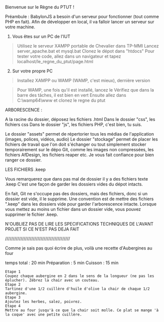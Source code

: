 Bienvenue sur le Règne du PTUT !

Préambule :
BabylonJS a besoin d'un serveur pour fonctionner (tout comme PHP en fait). Afin de développer en local, il va falloir lancer un serveur sur votre machine.

1) Vous êtes sur un PC de l'IUT
> Utilisez le serveur XAMPP portable de Chevalier dans TP-MMI
> Lancez server_apache.bat et mysql.bat
> Clonez le dépot dans "htdocs"
> Pour tester votre code, allez dans un navigateur et tapez localhost/le_regne_du_ptut/page.html

2) Sur votre propre PC
> Installez XAMPP ou WAMP (WAMP, c'est mieux), dernière version

> Pour WAMP, une fois qu'il est installé, lancez le
> Vérifiez que dans la barre des tâches, il est bien en vert
> Ensuite allez dans C:\wamp64\www et clonez le regne du ptut

ARBORESCENCE :

A la racine du dossier, déposez les fichiers .html
Dans le dossier "css", les fichiers css
Dans le dossier "js", les fichiers PHP, c'est bien, tu suis.

Le dossier "assets" permet de répertorier tous les médias de l'application (images, polices, vidéos, audio)
Le dossier "stockage" permet de placer les fichiers de travail que l'on doit s'échanger ou tout simplement stocker temporairement sur le
dépo Git, comme les images non compressées, les fichiers AfDesign, les fichiers reaper etc. Je vous fait confiance pour bien ranger ce dossier.

LES FICHIERS .keep

Vous remarquerez que dans pas mal de dossier il y a des fichiers texte .keep
C'est une façon de garder les dossiers vides du dépot intacts.

En fait, Git ne s'occupe pas des dossiers, mais des fichiers, donc si un dossier est vide, il le supprime.
Une convention est de mettre des fichiers ".keep" dans les dossiers vide pour garder l'arborescence intacte.
Lorsque vous mettez au moins un fichier dans un dossier vide, vous pouvez supprimer le fichier .keep.

N'OUBLIEZ PAS DE LIRE LES SPECIFICATIONS TECHNIQUES DE L'AVANT PROJET SI CE N'EST PAS DEJA FAIT

//////////////////////////////////////////

Comme je sais pas quoi écrire de plus, voilà une recette d'Aubergines au four

temps total : 20 min
Préparation : 5 min
Cuisson : 15 min

    Etape 1
    Coupez chaque aubergine en 2 dans le sens de la longueur (ne pas les éplucher). Zébrez la chair avec un couteau.
    Etape 2
    Tartinez d'une 1/2 cuillère d'huile d'olive la chair de chaque 1/2 aubergine.
    Etape 3
    Ajoutez les herbes, salez, poivrez.
    Etape 4
    Mettre au four jusqu'à ce que la chair soit molle. Ce plat se mange 'à la coque' avec une petite cuillère.
